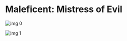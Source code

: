 # Maleficent: Mistress of Evil

![img 0](https://i.imgur.com/XamVaFE.jpg)

![img 1](https://i.imgur.com/fM9ob1g.png)

